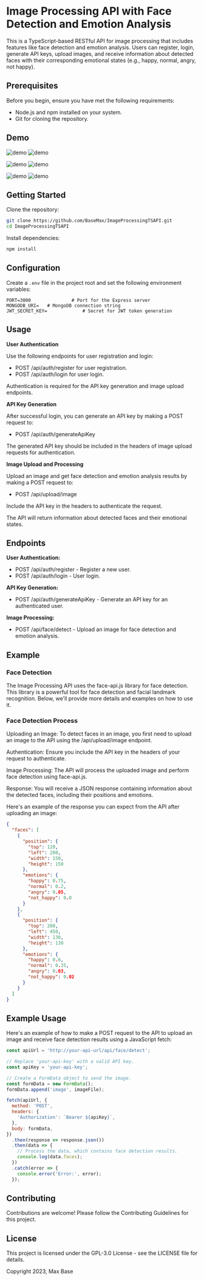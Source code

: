 # Image Processing API with Face Detection and Emotion Analysis

This is a TypeScript-based RESTful API for image processing that includes features like face detection and emotion analysis. Users can register, login, generate API keys, upload images, and receive information about detected faces with their corresponding emotional states (e.g., happy, normal, angry, not happy).

## Prerequisites

Before you begin, ensure you have met the following requirements:

- Node.js and npm installed on your system.
- Git for cloning the repository.


## Demo 

![demo](./public/output/output_1695062583615.jpg)
![demo](./public/1695062561604-12282911.jpg)



![demo](./public/output/output_1695063578756.jpg)
![demo](./public/1695063557080-43682558.jpg)



![demo](./public/output/output_1695130773962.jpg)
![demo](./public/1695130752241-134239475.jpg)






## Getting Started

Clone the repository:

```bash
git clone https://github.com/BaseMax/ImageProcessingTSAPI.git
cd ImageProcessingTSAPI
```

Install dependencies:

```bash
npm install
```

## Configuration

Create a `.env` file in the project root and set the following environment variables:

```env
PORT=3000               # Port for the Express server
MONGODB_URI=   # MongoDB connection string
JWT_SECRET_KEY=             # Secret for JWT token generation
```

## Usage

**User Authentication**

Use the following endpoints for user registration and login:

- POST /api/auth/register for user registration.
- POST /api/auth/login for user login.

Authentication is required for the API key generation and image upload endpoints.

**API Key Generation**

After successful login, you can generate an API key by making a POST request to:

- POST /api/auth/generateApiKey

The generated API key should be included in the headers of image upload requests for authentication.

**Image Upload and Processing**

Upload an image and get face detection and emotion analysis results by making a POST request to:

- POST /api/upload/image

Include the API key in the headers to authenticate the request.

The API will return information about detected faces and their emotional states.

## Endpoints

**User Authentication:**

- POST /api/auth/register - Register a new user.
- POST /api/auth/login - User login.

**API Key Generation:**

- POST /api/auth/generateApiKey - Generate an API key for an authenticated user.

**Image Processing:**

- POST /api/face/detect - Upload an image for face detection and emotion analysis.

## Example

### Face Detection

The Image Processing API uses the face-api.js library for face detection. This library is a powerful tool for face detection and facial landmark recognition. Below, we'll provide more details and examples on how to use it.

### Face Detection Process

Uploading an Image: To detect faces in an image, you first need to upload an image to the API using the /api/upload/image endpoint.

Authentication: Ensure you include the API key in the headers of your request to authenticate.

Image Processing: The API will process the uploaded image and perform face detection using face-api.js.

Response: You will receive a JSON response containing information about the detected faces, including their positions and emotions.

Here's an example of the response you can expect from the API after uploading an image:

```json
{
  "faces": [
    {
      "position": {
        "top": 120,
        "left": 280,
        "width": 150,
        "height": 150
      },
      "emotions": {
        "happy": 0.75,
        "normal": 0.2,
        "angry": 0.05,
        "not_happy": 0.0
      }
    },
    {
      "position": {
        "top": 200,
        "left": 450,
        "width": 130,
        "height": 130
      },
      "emotions": {
        "happy": 0.6,
        "normal": 0.35,
        "angry": 0.03,
        "not_happy": 0.02
      }
    }
  ]
}
```

## Example Usage
Here's an example of how to make a POST request to the API to upload an image and receive face detection results using a JavaScript fetch:

```javascript
const apiUrl = 'http://your-api-url/api/face/detect';

// Replace 'your-api-key' with a valid API key.
const apiKey = 'your-api-key';

// Create a FormData object to send the image.
const formData = new FormData();
formData.append('image', imageFile);

fetch(apiUrl, {
  method: 'POST',
  headers: {
    'Authorization': `Bearer ${apiKey}`,
  },
  body: formData,
})
  .then(response => response.json())
  .then(data => {
    // Process the data, which contains face detection results.
    console.log(data.faces);
  })
  .catch(error => {
    console.error('Error:', error);
  });
```

## Contributing

Contributions are welcome! Please follow the Contributing Guidelines for this project.

## License

This project is licensed under the GPL-3.0 License - see the LICENSE file for details.

Copyright 2023, Max Base

